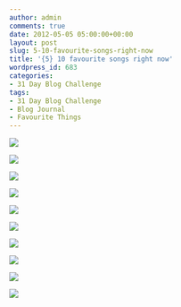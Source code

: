 ```yaml
---
author: admin
comments: true
date: 2012-05-05 05:00:00+00:00
layout: post
slug: 5-10-favourite-songs-right-now
title: '{5} 10 favourite songs right now'
wordpress_id: 683
categories:
- 31 Day Blog Challenge
tags:
- 31 Day Blog Challenge
- Blog Journal
- Favourite Things
---
```


![](http://www.outmumbered.com/wp-includes/js/tinymce/themes/advanced/img/trans.gif)

![](http://www.outmumbered.com/wp-includes/js/tinymce/themes/advanced/img/trans.gif)

![](http://www.outmumbered.com/wp-includes/js/tinymce/themes/advanced/img/trans.gif)

![](http://www.outmumbered.com/wp-includes/js/tinymce/themes/advanced/img/trans.gif)

![](http://www.outmumbered.com/wp-includes/js/tinymce/themes/advanced/img/trans.gif)

![](http://www.outmumbered.com/wp-includes/js/tinymce/themes/advanced/img/trans.gif)

![](http://www.outmumbered.com/wp-includes/js/tinymce/themes/advanced/img/trans.gif)

![](http://www.outmumbered.com/wp-includes/js/tinymce/themes/advanced/img/trans.gif)

![](http://www.outmumbered.com/wp-includes/js/tinymce/themes/advanced/img/trans.gif)

![](http://www.outmumbered.com/wp-includes/js/tinymce/themes/advanced/img/trans.gif)
